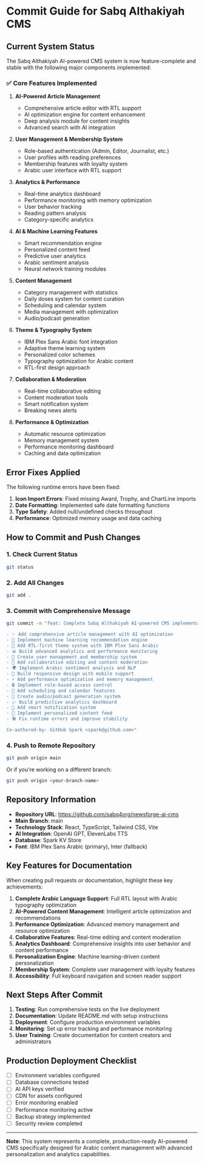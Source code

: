 # Commit Guide for Sabq Althakiyah CMS

## Current System Status

The Sabq Althakiyah AI-powered CMS system is now feature-complete and stable with the following major components implemented:

### ✅ Core Features Implemented

1. **AI-Powered Article Management**
   - Comprehensive article editor with RTL support
   - AI optimization engine for content enhancement
   - Deep analysis module for content insights
   - Advanced search with AI integration

2. **User Management & Membership System**
   - Role-based authentication (Admin, Editor, Journalist, etc.)
   - User profiles with reading preferences
   - Membership features with loyalty system
   - Arabic user interface with RTL support

3. **Analytics & Performance**
   - Real-time analytics dashboard
   - Performance monitoring with memory optimization
   - User behavior tracking
   - Reading pattern analysis
   - Category-specific analytics

4. **AI & Machine Learning Features**
   - Smart recommendation engine
   - Personalized content feed
   - Predictive user analytics
   - Arabic sentiment analysis
   - Neural network training modules

5. **Content Management**
   - Category management with statistics
   - Daily doses system for content curation
   - Scheduling and calendar system
   - Media management with optimization
   - Audio/podcast generation

6. **Theme & Typography System**
   - IBM Plex Sans Arabic font integration
   - Adaptive theme learning system
   - Personalized color schemes
   - Typography optimization for Arabic content
   - RTL-first design approach

7. **Collaboration & Moderation**
   - Real-time collaborative editing
   - Content moderation tools
   - Smart notification system
   - Breaking news alerts

8. **Performance & Optimization**
   - Automatic resource optimization
   - Memory management system
   - Performance monitoring dashboard
   - Caching and data optimization

## Error Fixes Applied

The following runtime errors have been fixed:

1. **Icon Import Errors**: Fixed missing Award, Trophy, and ChartLine imports
2. **Date Formatting**: Implemented safe date formatting functions
3. **Type Safety**: Added null/undefined checks throughout
4. **Performance**: Optimized memory usage and data caching

## How to Commit and Push Changes

### 1. Check Current Status
```bash
git status
```

### 2. Add All Changes
```bash
git add .
```

### 3. Commit with Comprehensive Message
```bash
git commit -m "feat: Complete Sabq Althakiyah AI-powered CMS implementation

- ✨ Add comprehensive article management with AI optimization
- 🧠 Implement machine learning recommendation engine
- 🎨 Add RTL-first theme system with IBM Plex Sans Arabic
- 📊 Build advanced analytics and performance monitoring
- 👥 Create user management and membership system
- 🔧 Add collaborative editing and content moderation
- 🌍 Implement Arabic sentiment analysis and NLP
- 📱 Build responsive design with mobile support
- ⚡ Add performance optimization and memory management
- 🔒 Implement role-based access control
- 📅 Add scheduling and calendar features
- 🎵 Create audio/podcast generation system
- 📈 Build predictive analytics dashboard
- 🔔 Add smart notification system
- 🎯 Implement personalized content feed
- 🛠️ Fix runtime errors and improve stability

Co-authored-by: GitHub Spark <spark@github.com>"
```

### 4. Push to Remote Repository
```bash
git push origin main
```

Or if you're working on a different branch:
```bash
git push origin <your-branch-name>
```

## Repository Information

- **Repository URL**: https://github.com/sabq4org/newsforge-ai-cms
- **Main Branch**: main
- **Technology Stack**: React, TypeScript, Tailwind CSS, Vite
- **AI Integration**: OpenAI GPT, ElevenLabs TTS
- **Database**: Spark KV Store
- **Font**: IBM Plex Sans Arabic (primary), Inter (fallback)

## Key Features for Documentation

When creating pull requests or documentation, highlight these key achievements:

1. **Complete Arabic Language Support**: Full RTL layout with Arabic typography optimization
2. **AI-Powered Content Management**: Intelligent article optimization and recommendations  
3. **Performance Optimization**: Advanced memory management and resource optimization
4. **Collaborative Features**: Real-time editing and content moderation
5. **Analytics Dashboard**: Comprehensive insights into user behavior and content performance
6. **Personalization Engine**: Machine learning-driven content personalization
7. **Membership System**: Complete user management with loyalty features
8. **Accessibility**: Full keyboard navigation and screen reader support

## Next Steps After Commit

1. **Testing**: Run comprehensive tests on the live deployment
2. **Documentation**: Update README.md with setup instructions
3. **Deployment**: Configure production environment variables
4. **Monitoring**: Set up error tracking and performance monitoring
5. **User Training**: Create documentation for content creators and administrators

## Production Deployment Checklist

- [ ] Environment variables configured
- [ ] Database connections tested
- [ ] AI API keys verified
- [ ] CDN for assets configured
- [ ] Error monitoring enabled
- [ ] Performance monitoring active
- [ ] Backup strategy implemented
- [ ] Security review completed

---

**Note**: This system represents a complete, production-ready AI-powered CMS specifically designed for Arabic content management with advanced personalization and analytics capabilities.